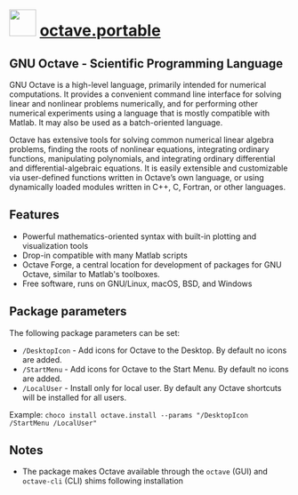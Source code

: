 # <img src="https://cdn.jsdelivr.net/gh/chocolatey-community/chocolatey-coreteampackages@aa4dfe9a33e28ea4a94616e84b3648527d4fa87f/icons/octave.png" width="48" height="48"/> [octave.portable](https://chocolatey.org/packages/octave.portable)

## GNU Octave - Scientific Programming Language

GNU Octave is a high-level language, primarily intended for numerical computations. It provides a convenient command line interface for solving linear and nonlinear problems numerically, and for performing other numerical experiments using a language that is mostly compatible with Matlab. It may also be used as a batch-oriented language.

Octave has extensive tools for solving common numerical linear algebra problems, finding the roots of nonlinear equations, integrating ordinary functions, manipulating polynomials, and integrating ordinary differential and differential-algebraic equations. It is easily extensible and customizable via user-defined functions written in Octave’s own language, or using dynamically loaded modules written in C++, C, Fortran, or other languages.

## Features

* Powerful mathematics-oriented syntax with built-in plotting and visualization tools
* Drop-in compatible with many Matlab scripts
* Octave Forge, a central location for development of packages for GNU Octave, similar to Matlab's toolboxes.
* Free software, runs on GNU/Linux, macOS, BSD, and Windows

## Package parameters

The following package parameters can be set:

* `/DesktopIcon` - Add icons for Octave to the Desktop. By default no icons are added.
* `/StartMenu`   - Add icons for Octave to the Start Menu. By default no icons are added.
* `/LocalUser`   - Install only for local user. By default any Octave shortcuts will be installed for all users.

Example: `choco install octave.install --params "/DesktopIcon /StartMenu /LocalUser"`

## Notes

* The package makes Octave available through the `octave` (GUI) and  `octave-cli` (CLI) shims following installation
